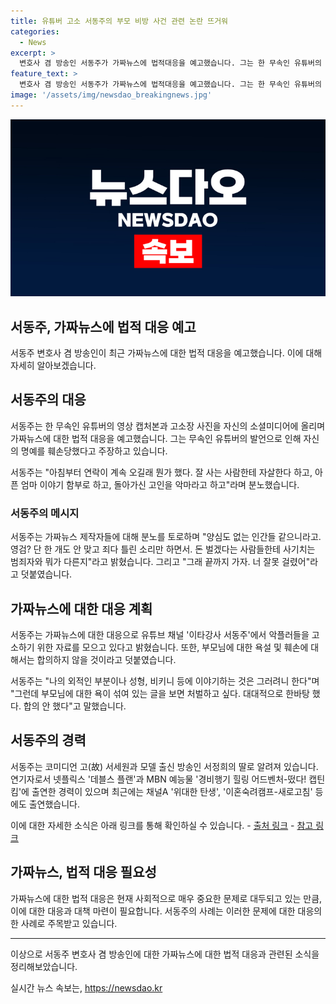 ```yaml
---
title: 유튜버 고소 서동주의 부모 비방 사건 관련 논란 뜨거워
categories:
  - News
excerpt: >
  변호사 겸 방송인 서동주가 가짜뉴스에 법적대응을 예고했습니다. 그는 한 무속인 유튜버의 고소장 사진과 영상 캡처본을 소셜미디어에 공개하며 분노를 토로했습니다. 또한 악플러들을 고소하기 위해 자료를 모으고 있다고 말하며 강력한 대응을 예고했습니다. 이에 대한 관심과 파문이 예상됩니다.
feature_text: >
  변호사 겸 방송인 서동주가 가짜뉴스에 법적대응을 예고했습니다. 그는 한 무속인 유튜버의 고소장 사진과 영상 캡처본을 소셜미디어에 공개하며 분노를 토로했습니다. 또한 악플러들을 고소하기 위해 자료를 모으고 있다고 말하며 강력한 대응을 예고했습니다. 이에 대한 관심과 파문이 예상됩니다.
image: '/assets/img/newsdao_breakingnews.jpg'
---
```


<p><img src="/assets/img/newsdao_breakingnews.jpg" alt="cryptoinkorea 속보" /></p>

<h2>서동주, 가짜뉴스에 법적 대응 예고</h2>

<p>서동주 변호사 겸 방송인이 최근 가짜뉴스에 대한 법적 대응을 예고했습니다. 이에 대해 자세히 알아보겠습니다.</p>

<h2 data-ke-size="size26">서동주의 대응</h2>

<p>서동주는 한 무속인 유튜버의 영상 캡처본과 고소장 사진을 자신의 소셜미디어에 올리며 가짜뉴스에 대한 법적 대응을 예고했습니다. 그는 무속인 유튜버의 발언으로 인해 자신의 명예를 훼손당했다고 주장하고 있습니다.</p>

<p data-ke-size="size16">서동주는 "아침부터 연락이 계속 오길래 뭔가 했다. 잘 사는 사람한테 자살한다 하고, 아픈 엄마 이야기 함부로 하고, 돌아가신 고인을 악마라고 하고"라며 분노했습니다.</p>

<h3>서동주의 메시지</h3>

<p>서동주는 가짜뉴스 제작자들에 대해 분노를 토로하며 "양심도 없는 인간들 같으니라고. 영검? 단 한 개도 안 맞고 죄다 틀린 소리만 하면서. 돈 벌겠다는 사람들한테 사기치는 범죄자와 뭐가 다른지"라고 밝혔습니다. 그리고 "그래 끝까지 가자. 너 잘못 걸렸어"라고 덧붙였습니다.</p>

<h2 data-ke-size="size26">가짜뉴스에 대한 대응 계획</h2>

<p>서동주는 가짜뉴스에 대한 대응으로 유튜브 채널 '이타강사 서동주'에서 악플러들을 고소하기 위한 자료를 모으고 있다고 밝혔습니다. 또한, 부모님에 대한 욕설 및 훼손에 대해서는 합의하지 않을 것이라고 덧붙였습니다.</p>

<p data-ke-size="size16">서동주는 "나의 외적인 부분이나 성형, 비키니 등에 이야기하는 것은 그러려니 한다"며 "그런데 부모님에 대한 욕이 섞여 있는 글을 보면 처벌하고 싶다. 대대적으로 한바탕 했다. 합의 안 했다"고 말했습니다.</p>

<h2 data-ke-size="size26">서동주의 경력</h2>

<p>서동주는 코미디언 고(故) 서세원과 모델 출신 방송인 서정희의 딸로 알려져 있습니다. 연기자로서 넷플릭스 '데블스 플랜'과 MBN 예능물 '경비행기 힐링 어드벤처-떴다! 캡틴 킴'에 출연한 경력이 있으며 최근에는 채널A '위대한 탄생', '이혼숙려캠프-새로고침' 등에도 출연했습니다.</p>

<p>이에 대한 자세한 소식은 아래 링크를 통해 확인하실 수 있습니다.
- <a href="https://www.news1.kr/articles/?4279831">출처 링크</a>
- <a href="https://www.yna.co.kr/view/AKR20210415119600005">참고 링크</a></p>

<h2 data-ke-size="size26">가짜뉴스, 법적 대응 필요성</h2>

<p>가짜뉴스에 대한 법적 대응은 현재 사회적으로 매우 중요한 문제로 대두되고 있는 만큼, 이에 대한 대응과 대책 마련이 필요합니다. 서동주의 사례는 이러한 문제에 대한 대응의 한 사례로 주목받고 있습니다.</p>

<hr>

<p>이상으로 서동주 변호사 겸 방송인에 대한 가짜뉴스에 대한 법적 대응과 관련된 소식을 정리해보았습니다.</p>
실시간 뉴스 속보는, <a href="https://newsdao.kr" rel="dofollow">https://newsdao.kr</a>



